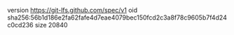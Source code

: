 version https://git-lfs.github.com/spec/v1
oid sha256:56b1d186e2fa62fafe4d7eae4079bec150fcd2c3a8f78c9605b7f4d24c0cd236
size 20840
